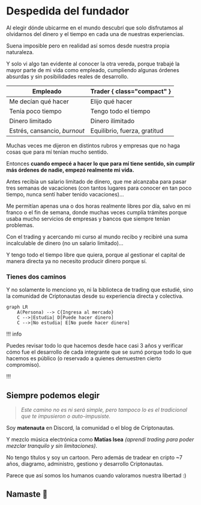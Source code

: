 # Despedida del fundador

Al elegir dónde ubicarme en el mundo descubrí que solo disfrutamos al olvidarnos del dinero y el tiempo en cada una de nuestras experiencias.

Suena imposible pero en realidad así somos desde nuestra propia naturaleza.

Y solo vi algo tan evidente al conocer la otra vereda, porque trabajé la mayor parte de mi vida como empleado, cumpliendo algunas órdenes absurdas y sin posibilidades reales de desarrollo.

| Empleado                     | Trader { class="compact" }   |
| ---------------------------- | ---------------------------- |
| Me decían qué hacer          | Elijo qué hacer              |
| Tenía poco tiempo            | Tengo todo el tiempo         |
| Dinero limitado              | Dinero ilimitado             |
| Estrés, cansancio, _burnout_ | Equilibrio, fuerza, gratitud |

Muchas veces me dijeron en distintos rubros y empresas que no haga cosas que para mí tenían mucho sentido.

Entonces **cuando empecé a hacer lo que para mí tiene sentido, sin cumplir más órdenes de nadie, empezó realmente mi vida.**

Antes recibía un salario limitado de dinero, que me alcanzaba para pasar tres semanas de vacaciones (con tantos lugares para conocer en tan poco tiempo, nunca sentí haber tenido vacaciones)...

Me permitían apenas una o dos horas realmente libres por día, salvo en mi franco o el fin de semana, donde muchas veces cumplía trámites porque usaba mucho servicios de empresas y bancos que siempre tenían problemas.

Con el trading y acercando mi curso al mundo recibo y recibiré una suma incalculable de dinero (no un salario limitado)...

Y tengo todo el tiempo libre que quiera, porque al gestionar el capital de manera directa ya no necesito producir dinero porque sí.

### Tienes dos caminos

Y no solamente lo menciono yo, ni la biblioteca de trading que estudié, sino la comunidad de Criptonautas desde su experiencia directa y colectiva.

```mermaid
graph LR
    A(Persona) --> C{Ingresa al mercado}
    C -->|Estudia| D[Puede hacer dinero]
    C -->|No estudia| E[No puede hacer dinero]
```

!!! info

Puedes revisar todo lo que hacemos desde hace casi 3 años y verificar cómo fue el desarrollo de cada integrante que se sumó porque todo lo que hacemos es público (o reservado a quienes demuestren cierto compromiso).

!!!

## Siempre podemos elegir

> _Este camino no es ni será simple, pero tampoco lo es el tradicional que te impusieron o auto-impusiste._

Soy **matenauta** en Discord, la comunidad o el blog de Criptonautas.

Y mezclo música electrónica como **Matías Isea** _(aprendí trading para poder mezclar tranquilo y sin limitaciones)_.

No tengo títulos y soy un cartoon. Pero además de tradear en cripto \~7 años, diagramo, administro, gestiono y desarrollo Criptonautas.

Parece que así somos los humanos cuando valoramos nuestra libertad :)

## Namaste 🙏
